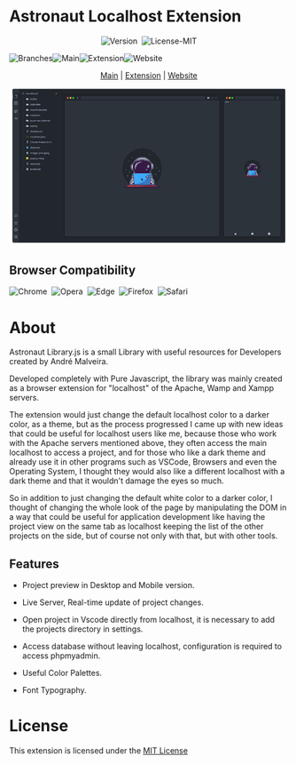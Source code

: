# Astronaut Localhost Extension
<p align="center">
<img src="https://img.shields.io/badge/Version-v1.0-319046?" alt="Version"/>&nbsp;&nbsp;<img src="https://img.shields.io/badge/License-MIT-319046?" alt="License-MIT"/>
</p>

<img src="https://img.shields.io/badge/Branches:--555555?style=flat-square&link=http://#left&link=http://#right" alt="Branches"/><img src="https://img.shields.io/badge/-Main-319046?style=flat-square&link=http://#left&link=http://#right" alt="Main"/><img src="https://img.shields.io/badge/-Extension-898989?style=flat-square" alt="Extension"/><img src="https://img.shields.io/badge/-Website-898989?style=flat-square" alt="Website"/>

<p align="center">
  <a href="https://andremalveira.github.io/astronaut/?library=download">Main</a> |
  <a href="https://andremalveira.github.io/astronaut">Extension</a> |
  <a href="https://andremalveira.github.io/astronaut/?library=about#extension-preview">Website</a> 

</p>
<p align="center">
  <img src="./src/img/png/preview.png" alt="Astronaut Library.js"/>
</p>

## Browser Compatibility

![Chrome](https://img.shields.io/badge/Google%20Chrome-✔-7dce35?style=flat&logo=google-chrome)&nbsp;
![Opera](https://img.shields.io/badge/Opera-✔-7dce35?style=flat&logo=opera)&nbsp;
![Edge](https://img.shields.io/badge/Microsoft%20Edge-✔-7dce35?style=flat&logo=microsoft-edge)&nbsp;
![Firefox](https://img.shields.io/badge/Mozilla%20Firefox-✖-f75c31?style=flat&logo=firefox)&nbsp;
![Safari](https://img.shields.io/badge/Safari-✖-f75c31?style=flat&logo=safari)&nbsp;


# About 

Astronaut Library.js is a small Library with useful resources for Developers created by André Malveira.

Developed completely with Pure Javascript, the library was mainly created as a browser extension for "localhost" of the Apache, Wamp and Xampp servers.

The extension would just change the default localhost color to a darker color, as a theme, but as the process progressed I came up with new ideas that could be useful for localhost users like me, because those who work with the Apache servers mentioned above, they often access the main localhost to access a project, and for those who like a dark theme and already use it in other programs such as VSCode, Browsers and even the Operating System, I thought they would also like a different localhost with a dark theme and that it wouldn't damage the eyes so much.

So in addition to just changing the default white color to a darker color, I thought of changing the whole look of the page by manipulating the DOM in a way that could be useful for application development like having the project view on the same tab as localhost keeping the list of the other projects on the side, but of course not only with that, but with other tools.

## Features

- Project preview in Desktop and Mobile version.

- Live Server, Real-time update of project changes.

- Open project in Vscode directly from localhost, it is necessary to add the projects directory in settings.

- Access database without leaving localhost, configuration is required to access phpmyadmin.

- Useful Color Palettes.

- Font Typography.


# License
This extension is licensed under the [MIT License](https://github.com/andremalveira/Astronaut.Library.js/blob/extension/LICENSE)